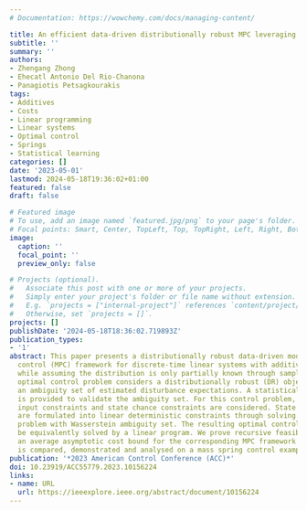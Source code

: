 ```yaml
---
# Documentation: https://wowchemy.com/docs/managing-content/

title: An efficient data-driven distributionally robust MPC leveraging linear programming
subtitle: ''
summary: ''
authors:
- Zhengang Zhong
- Ehecatl Antonio Del Rio-Chanona
- Panagiotis Petsagkourakis
tags:
- Additives
- Costs
- Linear programming
- Linear systems
- Optimal control
- Springs
- Statistical learning
categories: []
date: '2023-05-01'
lastmod: 2024-05-18T19:36:02+01:00
featured: false
draft: false

# Featured image
# To use, add an image named `featured.jpg/png` to your page's folder.
# Focal points: Smart, Center, TopLeft, Top, TopRight, Left, Right, BottomLeft, Bottom, BottomRight.
image:
  caption: ''
  focal_point: ''
  preview_only: false

# Projects (optional).
#   Associate this post with one or more of your projects.
#   Simply enter your project's folder or file name without extension.
#   E.g. `projects = ["internal-project"]` references `content/project/deep-learning/index.md`.
#   Otherwise, set `projects = []`.
projects: []
publishDate: '2024-05-18T18:36:02.719893Z'
publication_types:
- '1'
abstract: This paper presents a distributionally robust data-driven model predictive
  control (MPC) framework for discrete-time linear systems with additive disturbances,
  while assuming the distribution is only partially known through samples. The corresponding
  optimal control problem considers a distributionally robust (DR) objective over
  an ambiguity set of estimated disturbance expectations. A statistical learning bound
  is provided to validate the ambiguity set. For this control problem, polytopic hard
  input constraints and state chance constraints are considered. State chance constraints
  are formulated into linear deterministic constraints through solving a DR optimization
  problem with Wasserstein ambiguity set. The resulting optimal control problem can
  be equivalently solved by a linear program. We prove recursive feasibility and provide
  an average asymptotic cost bound for the corresponding MPC framework. The method
  is compared, demonstrated and analysed on a mass spring control example.
publication: '*2023 American Control Conference (ACC)*'
doi: 10.23919/ACC55779.2023.10156224
links:
- name: URL
  url: https://ieeexplore.ieee.org/abstract/document/10156224
---
```

